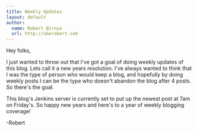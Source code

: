```yaml
---
title: Weekly Updates
layout: default
author:
  name: Robert Birnie
  url: http://uberobert.com
---
```


Hey folks,

I just wanted to throw out that I've got a goal of doing weekly updates of this blog. Lets call it a new years resolution. I've always wanted to think that I was the type of person who would keep a blog, and hopefully by doing weekly posts I can be the type who doesn't abandon the blog after 4 posts. So there's the goal. 

This blog's Jenkins server is currently set to put up the newest post at 7am on Friday's. So happy new years and here's to a year of weekly blogging coverage! 

-Robert
